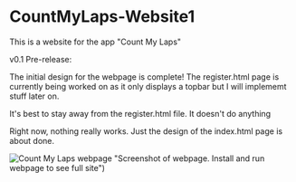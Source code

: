 # CountMyLaps-Website1

This is a website for the app "Count My Laps"

v0.1 Pre-release:

The initial design for the webpage is complete! The register.html page is currently being worked on as it only displays a topbar but I will implememt stuff later on.

It's best to stay away from the register.html file. It doesn't do anything

Right now, nothing really works. Just the design of the index.html page is about done.

![Count My Laps webpage](http://imgur.com/HjXxsH7) "Screenshot of webpage. Install and run webpage to see full site")
